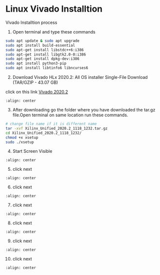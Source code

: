 # Linux Vivado Installtion
Vivado Installtion process

1. Open terminal and type these commands
```bash
sudo apt update & sudo apt upgrade
sudo apt install build-essential
sudo apt-get install libstdc++6:i386
sudo apt-get install libgtk2.0-0:i386
sudo apt-get install dpkg-dev:i386
sudo apt install python3-pip
sudo apt install libtinfo6 libncurses6
```

2. Download Vivado HLx 2020.2: All OS installer Single-File Download (TAR/GZIP - 43.07 GB)


click on this link [Vivado 2020.2](https://www.xilinx.com/support/download/index.html/content/xilinx/en/downloadNav/vivado-design-tools/archive.html)


```{figure} ./images/img1.png
:align: center
```
3. After downloading go the folder where you have downloaded the tar.gz file.Open terminal on same location run these commands.

```bash
# change file name if it is different name
tar -xvf Xilinx_Unified_2020.2_1118_1232.tar.gz
cd Xilinx_Unified_2020.2_1118_1232/
chmod +x xsetup
sudo ./xsetup
```
4. Start Screen Visible
```{figure} ./images/img2.png
:align: center
```
5. click next

```{figure} ./images/img3.png
:align: center
```
6. click next

```{figure} ./images/img4.png
:align: center
```
7. click next

```{figure} ./images/img5.png
:align: center
```
8. click next
```{figure} ./images/img6.png
:align: center
```
9. click next
```{figure} ./images/img7.png
:align: center
```
10. click next
```{figure} ./images/img8.png
:align: center
```



